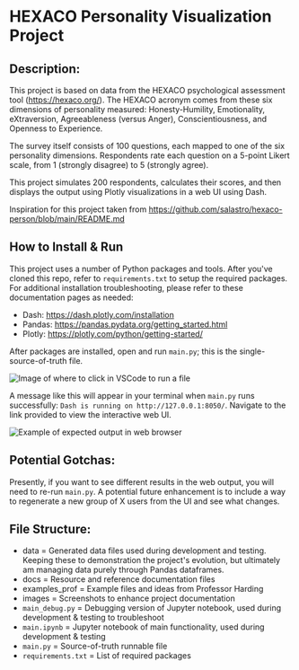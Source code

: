 # HEXACO Personality Visualization Project

## Description:

This project is based on data from the HEXACO psychological assessment tool (https://hexaco.org/). The HEXACO acronym comes from these six dimensions of personality measured: Honesty-Humility, Emotionality, eXtraversion, Agreeableness (versus Anger), Conscientiousness, and Openness to Experience.

The survey itself consists of 100 questions, each mapped to one of the six personality dimensions. Respondents rate each question on a 5-point Likert scale, from 1 (strongly disagree) to 5 (strongly agree).

This project simulates 200 respondents, calculates their scores, and then displays the output using Plotly visualizations in a web UI using Dash.

Inspiration for this project taken from https://github.com/salastro/hexaco-person/blob/main/README.md

## How to Install & Run

This project uses a number of Python packages and tools. After you've cloned this repo, refer to `requirements.txt` to setup the required packages. For additional installation troubleshooting, please refer to these documentation pages as needed:

- Dash: https://dash.plotly.com/installation
- Pandas: https://pandas.pydata.org/getting_started.html
- Plotly: https://plotly.com/python/getting-started/

After packages are installed, open and run `main.py`; this is the single-source-of-truth file.

![Image of where to click in VSCode to run a file](https://github.com/erincodes/hexaco-personality-viz/blob/main/images/run-file-VS-Code.png)

A message like this will appear in your terminal when `main.py` runs successfully: `Dash is running on http://127.0.0.1:8050/`. Navigate to the link provided to view the interactive web UI.

![Example of expected output in web browser](https://github.com/erincodes/hexaco-personality-viz/blob/main/images/output-iu-example.png)

## Potential Gotchas:

Presently, if you want to see different results in the web output, you will need to re-run `main.py`. A potential future enhancement is to include a way to regenerate a new group of X users from the UI and see what changes.

## File Structure:

- data = Generated data files used during development and testing. Keeping these to demonstration the project's evolution, but ultimately am managing data purely through Pandas dataframes.
- docs = Resource and reference documentation files
- examples_prof = Example files and ideas from Professor Harding
- images = Screenshots to enhance project documentation
- `main_debug.py` = Debugging version of Jupyter notebook, used during development & testing to troubleshoot
- `main.ipynb` = Jupyter notebook of main functionality, used during development & testing
- `main.py` = Source-of-truth runnable file
- `requirements.txt` = List of required packages
